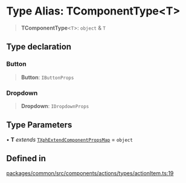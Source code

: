 # Type Alias: TComponentType\<T\>

> **TComponentType**\<`T`\>: `object` & `T`

## Type declaration

### Button

> **Button**: `IButtonProps`

### Dropdown

> **Dropdown**: `IDropdownProps`

## Type Parameters

• **T** *extends* [`TXphExtendComponentPropsMap`](TXphExtendComponentPropsMap.md) = `object`

## Defined in

[packages/common/src/components/actions/types/actionItem.ts:19](https://github.com/XiaoPiHong/xph-crud/blob/300d288b2cb7d1d481589252292dd1816109678d/packages/common/src/components/actions/types/actionItem.ts#L19)

